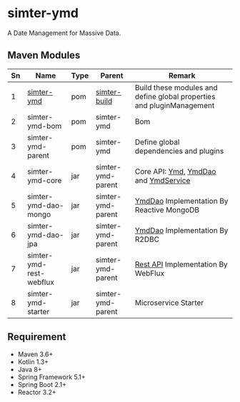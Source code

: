 # simter-ymd

A Date Management for Massive Data.

## Maven Modules

| Sn | Name                          | Type | Parent                        | Remark
|----|-------------------------------|------|-------------------------------|--------
| 1  | [simter-ymd]            | pom  | [simter-build]                | Build these modules and define global properties and pluginManagement
| 2  | simter-ymd-bom          | pom  | simter-ymd              | Bom
| 3  | simter-ymd-parent       | pom  | simter-ymd              | Define global dependencies and plugins
| 4  | simter-ymd-core         | jar  | simter-ymd-parent       | Core API: [Ymd], [YmdDao] and [YmdService]
| 5  | simter-ymd-dao-mongo    | jar  | simter-ymd-parent       | [YmdDao] Implementation By Reactive MongoDB
| 6  | simter-ymd-dao-jpa      | jar  | simter-ymd-parent       | [YmdDao] Implementation By R2DBC
| 7  | simter-ymd-rest-webflux | jar  | simter-ymd-parent       | [Rest API] Implementation By WebFlux
| 8  | simter-ymd-starter      | jar  | simter-ymd-parent       | Microservice Starter

## Requirement

- Maven 3.6+
- Kotlin 1.3+
- Java 8+
- Spring Framework 5.1+
- Spring Boot 2.1+
- Reactor 3.2+


[simter-build]: https://github.com/simter/simter-build
[simter-ymd]: https://github.com/simter/simter-ymd
[Ymd]: https://github.com/simter/simter-ymd/blob/master/simter-ymd-core/src/main/kotlin/tech/simter/ymd/core/Ymd.kt
[YmdDao]: https://github.com/simter/simter-ymd/blob/master/simter-ymd-core/src/main/kotlin/tech/simter/ymd/core/YmdDao.kt
[YmdService]: https://github.com/simter/simter-ymd/blob/master/simter-ymd-core/src/main/kotlin/tech/simter/ymd/core/YmdService.kt
[Rest API]: ./docs/rest-api.md